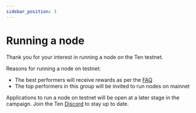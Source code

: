 ```yaml
---
sidebar_position: 3
---
```

# Running a node

Thank you for your interest in running a node on the Ten testnet.

Reasons for running a node on testnet:
- The best performers will receive rewards as per the [FAQ](../faq.md)
- The top performers in this group will be invited to run nodes on mainnet

Applications to run a node on testnet will be open at a later stage in the campaign. Join the Ten [Discord](https://discord.gg/tenprotocol) to stay up to date.
